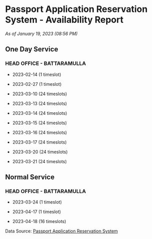 # Passport Application Reservation System - Availability Report

*As of January 19, 2023 (08:56 PM)*

## One Day Service

### HEAD OFFICE - BATTARAMULLA

* 2023-02-14 (1 timeslot)

* 2023-02-27 (1 timeslot)

* 2023-03-10 (24 timeslots)

* 2023-03-13 (24 timeslots)

* 2023-03-14 (24 timeslots)

* 2023-03-15 (24 timeslots)

* 2023-03-16 (24 timeslots)

* 2023-03-17 (24 timeslots)

* 2023-03-20 (24 timeslots)

* 2023-03-21 (24 timeslots)

## Normal Service

### HEAD OFFICE - BATTARAMULLA

* 2023-03-24 (1 timeslot)

* 2023-04-17 (1 timeslot)

* 2023-04-18 (16 timeslots)

Data Source: [Passport Application Reservation System](https://eservices.immigration.gov.lk:8443/appointment/pages/reservationApplication.xhtml)
